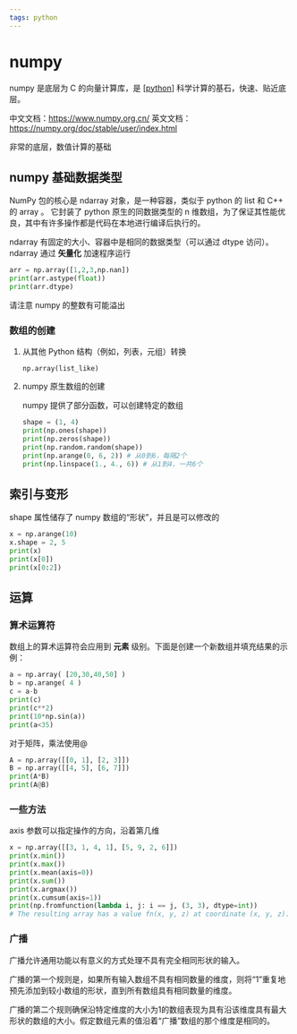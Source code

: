 ```yaml
---
tags: python
---
```

# numpy

numpy 是底层为 C 的向量计算库，是 [[python]] 科学计算的基石，快速、贴近底层。

中文文档：<https://www.numpy.org.cn/> 英文文档：<https://numpy.org/doc/stable/user/index.html>

非常的底层，数值计算的基础

## numpy 基础数据类型

NumPy 包的核心是 ndarray 对象，是一种容器，类似于 python 的 list 和 C++ 的 array 。 它封装了 python 原生的同数据类型的 n 维数组，为了保证其性能优良，其中有许多操作都是代码在本地进行编译后执行的。

ndarray 有固定的大小、容器中是相同的数据类型（可以通过 dtype 访问）。 ndarray 通过 **矢量化** 加速程序运行

```python
arr = np.array([1,2,3,np.nan])
print(arr.astype(float))
print(arr.dtype)
```

请注意 numpy 的整数有可能溢出

### 数组的创建

1. 从其他 Python 结构（例如，列表，元组）转换

    `np.array(list_like)`

2. numpy 原生数组的创建

    numpy 提供了部分函数，可以创建特定的数组

    ```python
    shape = (1, 4)
    print(np.ones(shape))
    print(np.zeros(shape))
    print(np.random.random(shape))
    print(np.arange(0, 6, 2)) # 从0到6，每隔2个
    print(np.linspace(1., 4., 6)) # 从1到4，一共6个
    ```

## 索引与变形

shape 属性储存了 numpy 数组的“形状”，并且是可以修改的

```python
x = np.arange(10)
x.shape = 2, 5
print(x)
print(x[0])
print(x[0:2])
```

## 运算

### 算术运算符

数组上的算术运算符会应用到 **元素** 级别。下面是创建一个新数组并填充结果的示例：

```python
a = np.array( [20,30,40,50] )
b = np.arange( 4 )
c = a-b
print(c)
print(c**2)
print(10*np.sin(a))
print(a<35)
```

对于矩阵，乘法使用@

```python
A = np.array([[0, 1], [2, 3]])
B = np.array([[4, 5], [6, 7]])
print(A*B)
print(A@B)
```

### 一些方法

axis 参数可以指定操作的方向，沿着第几维

```python
x = np.array([[3, 1, 4, 1], [5, 9, 2, 6]])
print(x.min())
print(x.max())
print(x.mean(axis=0))
print(x.sum())
print(x.argmax())
print(x.cumsum(axis=1))
print(np.fromfunction(lambda i, j: i == j, (3, 3), dtype=int))
# The resulting array has a value fn(x, y, z) at coordinate (x, y, z).
```

### 广播

广播允许通用功能以有意义的方式处理不具有完全相同形状的输入。

广播的第一个规则是，如果所有输入数组不具有相同数量的维度，则将“1”重复地预先添加到较小数组的形状，直到所有数组具有相同数量的维度。

广播的第二个规则确保沿特定维度的大小为1的数组表现为具有沿该维度具有最大形状的数组的大小。假定数组元素的值沿着“广播”数组的那个维度是相同的。

[//begin]: # "Autogenerated link references for markdown compatibility"
[python]: ../python.md "python"
[//end]: # "Autogenerated link references"
